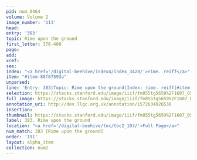 ```yaml
---
pid: num_0464
volume: Volume 2
image_number: '113'
head: 
entry: '383'
topic: Rime upon the ground
first_letter: 376-400
page: 
add: 
xref: 
see: 
index: "<a href='/digital-beehive/index4/index_3428/'>rime. reiff</a>"
item: "#item-88f87593a"
unparsed: 
line: 'Entry: 383|Topic: Rime upon the ground|Index: rime. reiff|#item-88f87593a'
selection: https://stacks.stanford.edu/image/iiif/fm855tg5659%2F1607_0580/313,2835,2790,148/full/0/default.jpg
full_image: https://stacks.stanford.edu/image/iiif/fm855tg5659%2F1607_0580/full/full/0/default.jpg
annotation_uri: http://dev.llgc.org.uk/annotation/1572634926538
insertion: 
thumbnail: https://stacks.stanford.edu/image/iiif/fm855tg5659%2F1607_0580/313,2835,600,180/250,/0/default.jpg
label: 383. Rime upon the ground
location: "<a href='/digital-beehive/toc/toc2_103/'>Full Page</a>"
num_match: 383 [Rime upon the ground]
order: '191'
layout: alpha_item
collection: num2
---
```

